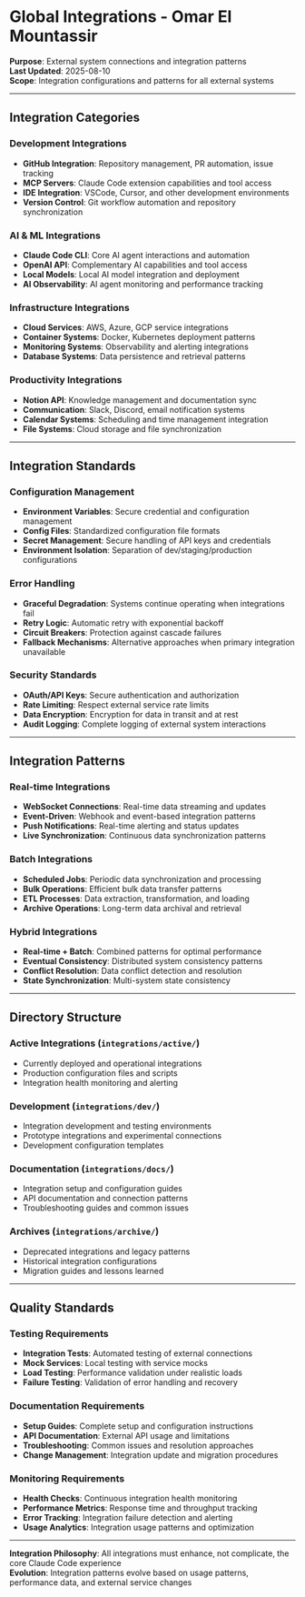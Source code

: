 # Global Integrations - Omar El Mountassir

**Purpose**: External system connections and integration patterns  
**Last Updated**: 2025-08-10  
**Scope**: Integration configurations and patterns for all external systems  

---

## Integration Categories

### Development Integrations

- **GitHub Integration**: Repository management, PR automation, issue tracking
- **MCP Servers**: Claude Code extension capabilities and tool access
- **IDE Integration**: VSCode, Cursor, and other development environments
- **Version Control**: Git workflow automation and repository synchronization

### AI & ML Integrations

- **Claude Code CLI**: Core AI agent interactions and automation
- **OpenAI API**: Complementary AI capabilities and tool access
- **Local Models**: Local AI model integration and deployment
- **AI Observability**: AI agent monitoring and performance tracking

### Infrastructure Integrations

- **Cloud Services**: AWS, Azure, GCP service integrations
- **Container Systems**: Docker, Kubernetes deployment patterns
- **Monitoring Systems**: Observability and alerting integrations
- **Database Systems**: Data persistence and retrieval patterns

### Productivity Integrations

- **Notion API**: Knowledge management and documentation sync
- **Communication**: Slack, Discord, email notification systems
- **Calendar Systems**: Scheduling and time management integration
- **File Systems**: Cloud storage and file synchronization

---

## Integration Standards

### Configuration Management

- **Environment Variables**: Secure credential and configuration management
- **Config Files**: Standardized configuration file formats
- **Secret Management**: Secure handling of API keys and credentials
- **Environment Isolation**: Separation of dev/staging/production configurations

### Error Handling

- **Graceful Degradation**: Systems continue operating when integrations fail
- **Retry Logic**: Automatic retry with exponential backoff
- **Circuit Breakers**: Protection against cascade failures
- **Fallback Mechanisms**: Alternative approaches when primary integration unavailable

### Security Standards

- **OAuth/API Keys**: Secure authentication and authorization
- **Rate Limiting**: Respect external service rate limits
- **Data Encryption**: Encryption for data in transit and at rest
- **Audit Logging**: Complete logging of external system interactions

---

## Integration Patterns

### Real-time Integrations

- **WebSocket Connections**: Real-time data streaming and updates
- **Event-Driven**: Webhook and event-based integration patterns
- **Push Notifications**: Real-time alerting and status updates
- **Live Synchronization**: Continuous data synchronization patterns

### Batch Integrations

- **Scheduled Jobs**: Periodic data synchronization and processing
- **Bulk Operations**: Efficient bulk data transfer patterns
- **ETL Processes**: Data extraction, transformation, and loading
- **Archive Operations**: Long-term data archival and retrieval

### Hybrid Integrations

- **Real-time + Batch**: Combined patterns for optimal performance
- **Eventual Consistency**: Distributed system consistency patterns
- **Conflict Resolution**: Data conflict detection and resolution
- **State Synchronization**: Multi-system state consistency

---

## Directory Structure

### Active Integrations (`integrations/active/`)

- Currently deployed and operational integrations
- Production configuration files and scripts
- Integration health monitoring and alerting

### Development (`integrations/dev/`)

- Integration development and testing environments
- Prototype integrations and experimental connections
- Development configuration templates

### Documentation (`integrations/docs/`)

- Integration setup and configuration guides
- API documentation and connection patterns
- Troubleshooting guides and common issues

### Archives (`integrations/archive/`)

- Deprecated integrations and legacy patterns
- Historical integration configurations
- Migration guides and lessons learned

---

## Quality Standards

### Testing Requirements

- **Integration Tests**: Automated testing of external connections
- **Mock Services**: Local testing with service mocks
- **Load Testing**: Performance validation under realistic loads
- **Failure Testing**: Validation of error handling and recovery

### Documentation Requirements

- **Setup Guides**: Complete setup and configuration instructions
- **API Documentation**: External API usage and limitations
- **Troubleshooting**: Common issues and resolution approaches
- **Change Management**: Integration update and migration procedures

### Monitoring Requirements

- **Health Checks**: Continuous integration health monitoring
- **Performance Metrics**: Response time and throughput tracking
- **Error Tracking**: Integration failure detection and alerting
- **Usage Analytics**: Integration usage patterns and optimization

---

**Integration Philosophy**: All integrations must enhance, not complicate, the core Claude Code experience  
**Evolution**: Integration patterns evolve based on usage patterns, performance data, and external service changes
